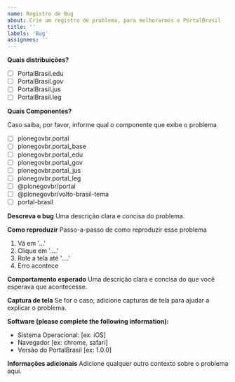 ```yaml
---
name: Registro de Bug
about: Crie um registro de problema, para melhorarmos o PortalBrasil
title: ''
labels: 'Bug'
assignees: ''
---
```


**Quais distribuições?**

- [ ] PortalBrasil.edu
- [ ] PortalBrasil.gov
- [ ] PortalBrasil.jus
- [ ] PortalBrasil.leg

**Quais Componentes?**

Caso saiba, por favor, informe qual o componente que exibe o problema

- [ ] plonegovbr.portal
- [ ] plonegovbr.portal_base
- [ ] plonegovbr.portal_edu
- [ ] plonegovbr.portal_gov
- [ ] plonegovbr.portal_jus
- [ ] plonegovbr.portal_leg
- [ ] @plonegovbr/portal
- [ ] @plonegovbr/volto-brasil-tema
- [ ] portal-brasil

**Descreva o bug**
Uma descrição clara e concisa do problema.

**Como reproduzir**
Passo-a-passo de como reproduzir esse problema

1. Vá em '...'
2. Clique em '....'
3. Role a tela até '....'
4. Erro acontece

**Comportamento esperado**
Uma descrição clara e concisa do que você esperava que acontecesse.

**Captura de tela**
Se for o caso, adicione capturas de tela para ajudar a explicar o problema.

**Software (please complete the following information):**

- Sistema Operacional: [ex: iOS]
- Navegador [ex: chrome, safari]
- Versão do PortalBrasil [ex: 1.0.0]

**Informações adicionais**
Adicione qualquer outro contexto sobre o problema aqui.
